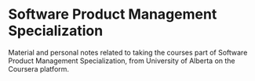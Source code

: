# Software Product Management Specialization

Material and personal notes related to taking the courses part of Software Product Management Specialization, from University of Alberta on the Coursera platform.
